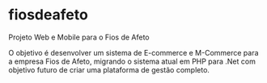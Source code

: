 # fiosdeafeto
Projeto Web e Mobile para o Fios de Afeto

O objetivo é desenvolver um sistema de E-commerce e M-Commerce para a empresa Fios de Afeto, migrando o sistema atual em PHP para .Net com objetivo futuro de criar uma plataforma de gestão completo.
